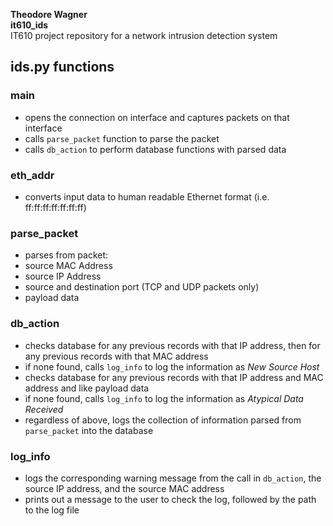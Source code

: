 **Theodore Wagner**  
**it610_ids**  
IT610 project repository for a network intrusion detection system  

## ids.py functions
### main
- opens the connection on interface and captures packets on that interface
- calls `parse_packet` function to parse the packet
- calls `db_action` to perform database functions with parsed data

### eth_addr
- converts input data to human readable Ethernet format (i.e. ff:ff:ff:ff:ff:ff:ff)

### parse_packet
- parses from packet:
- source MAC Address
- source IP Address
- source and destination port (TCP and UDP packets only)
- payload data

### db_action
- checks database for any previous records with that IP address, then for any previous records with that MAC address
- if none found, calls `log_info` to log the information as _New Source Host_
- checks database for any previous records with that IP address and MAC address and like payload data
- if none found, calls `log_info` to log the information as _Atypical Data Received_
- regardless of above, logs the collection of information parsed from `parse_packet` into the database

### log_info
- logs the corresponding warning message from the call in `db_action`, the source IP address, and the source MAC address
- prints out a message to the user to check the log, followed by the path to the log file
